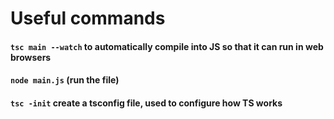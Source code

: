# Useful commands

#### `tsc main --watch` to automatically compile into JS so that it can run in web browsers

#### `node main.js` (run the file)

#### `tsc -init` create a tsconfig file, used to configure how TS works
